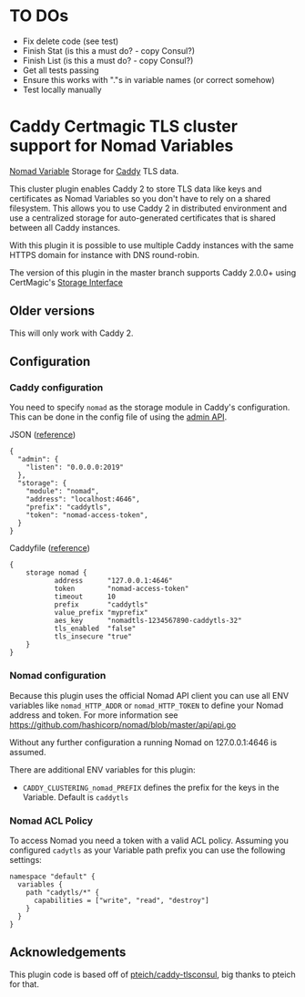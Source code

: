 # TO DOs

- Fix delete code (see test)
- Finish Stat (is this a must do? - copy Consul?)
- Finish List (is this a must do? - copy Consul?)
- Get all tests passing
- Ensure this works with "."s in variable names (or correct somehow)
- Test locally manually

# Caddy Certmagic TLS cluster support for Nomad Variables

[Nomad Variable](https://github.com/hashicorp/nomad) Storage for [Caddy](https://github.com/caddyserver/caddy) TLS data.

This cluster plugin enables Caddy 2 to store TLS data like keys and certificates as Nomad Variables so you don't have to rely on a shared filesystem.
This allows you to use Caddy 2 in distributed environment and use a centralized storage for auto-generated certificates that is
shared between all Caddy instances.

With this plugin it is possible to use multiple Caddy instances with the same HTTPS domain for instance with DNS round-robin.

The version of this plugin in the master branch supports Caddy 2.0.0+ using CertMagic's [Storage Interface](https://pkg.go.dev/github.com/caddyserver/certmagic?tab=doc#Storage)

## Older versions

This will only work with Caddy 2.

## Configuration

### Caddy configuration

You need to specify `nomad` as the storage module in Caddy's configuration. This can be done in the config file of using the [admin API](https://caddyserver.com/docs/api).

JSON ([reference](https://caddyserver.com/docs/json/))

```
{
  "admin": {
    "listen": "0.0.0.0:2019"
  },
  "storage": {
    "module": "nomad",
    "address": "localhost:4646",
    "prefix": "caddytls",
    "token": "nomad-access-token",
  }
}
```

Caddyfile ([reference](https://caddyserver.com/docs/caddyfile/options))

```
{
    storage nomad {
           address      "127.0.0.1:4646"
           token        "nomad-access-token"
           timeout      10
           prefix       "caddytls"
           value_prefix "myprefix"
           aes_key      "nomadtls-1234567890-caddytls-32"
           tls_enabled  "false"
           tls_insecure "true"
    }
}
```

### Nomad configuration

Because this plugin uses the official Nomad API client you can use all ENV variables like `nomad_HTTP_ADDR` or `nomad_HTTP_TOKEN`
to define your Nomad address and token. For more information see https://github.com/hashicorp/nomad/blob/master/api/api.go

Without any further configuration a running Nomad on 127.0.0.1:4646 is assumed.

There are additional ENV variables for this plugin:

- `CADDY_CLUSTERING_nomad_PREFIX` defines the prefix for the keys in the Variable. Default is `caddytls`

### Nomad ACL Policy

To access Nomad you need a token with a valid ACL policy. Assuming you configured `cadytls` as your Variable path prefix you can use the following settings:

```
namespace "default" {
  variables {
    path "cadytls/*" {
      capabilities = ["write", "read", "destroy"]
    }
  }
}
```

## Acknowledgements

This plugin code is based off of [pteich/caddy-tlsconsul](https://github.com/pteich/caddy-tlsconsul), big thanks to pteich for that.
